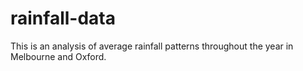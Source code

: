 # rainfall-data
This is an analysis of average rainfall patterns throughout the year in Melbourne and Oxford. 

